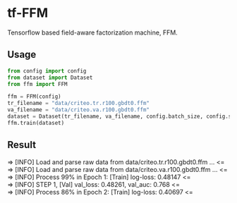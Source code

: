 # tf-FFM
Tensorflow based field-aware factorization machine, FFM.

## Usage

```python
from config import config
from dataset import Dataset
from ffm import FFM

ffm = FFM(config)
tr_filename = "data/criteo.tr.r100.gbdt0.ffm"
va_filename = "data/criteo.va.r100.gbdt0.ffm"
dataset = Dataset(tr_filename, va_filename, config.batch_size, config.shuffle)
ffm.train(dataset)
```

## Result

=> [INFO] Load and parse raw data from data/criteo.tr.r100.gbdt0.ffm ... <=  
=> [INFO] Load and parse raw data from data/criteo.va.r100.gbdt0.ffm ... <=  
=> [INFO] Process 99% in Epoch 1: [Train] log-loss: 0.48147 <=  
=> [INFO] STEP 1, [Val] val_loss: 0.48261, val_auc: 0.768 <=  
=> [INFO] Process 86% in Epoch 2: [Train] log-loss: 0.40697 <=  
